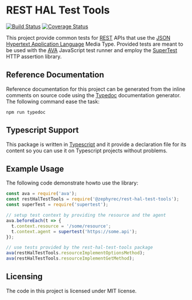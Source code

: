 # REST HAL Test Tools
[![Build Status](https://travis-ci.org/zephyrec/rest-hal-test-tools.svg?branch=master)](https://travis-ci.org/zephyrec/rest-hal-test-tools)
[![Coverage Status](https://coveralls.io/repos/github/zephyrec/rest-hal-test-tools/badge.svg?branch=master)](https://coveralls.io/github/zephyrec/rest-hal-test-tools?branch=master)

This project provide common tests for [REST][rest] APIs that use the
[JSON Hypertext Application Language][hal] Media Type. Provided tests
are meant to be used with the [AVA][ava] JavaScript test runner and
employ the [SuperTest][supertest] HTTP assertion library.

## Reference Documentation
Reference documentation for this project can be generated from the
inline comments on source code using the [Typedoc][typedoc]
documentation generator. The following command ease the task:

    npm run typedoc

## Typescript Support
This package is written in [Typescript][typescript] and it provide a
declaration file for its content so you can use it on Typescript
projects without problems.

## Example Usage
The following code demonstrate howto use the library:

```javascript
const ava = require('ava');
const restHalTestTools = require('@zephyrec/rest-hal-test-tools');
const superTest = require('supertest');

// setup test context by providing the resource and the agent
ava.beforeEach(t => {
  t.context.resource = '/some/resource';
  t.context.agent = supertest('https://some.api');
});

// use tests provided by the rest-hal-test-tools package
ava(restHalTestTools.resourceImplementOptionsMethod);
ava(restHalTestTools.resourceImplementGetMethod);
```

## Licensing

The code in this project is licensed under MIT license.

[ava]: https://github.com/avajs
[hal]: https://tools.ietf.org/html/draft-kelly-json-hal-08
[rest]: https://en.wikipedia.org/wiki/Representational_state_transfer
[supertest]: https://github.com/visionmedia/supertest
[typedoc]: http://typedoc.org/
[typescript]: https://www.typescriptlang.org/
